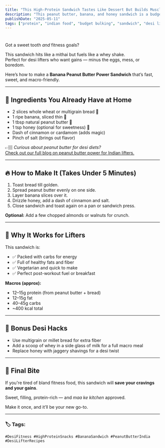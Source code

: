 ```yaml
---
title: "This High-Protein Sandwich Tastes Like Dessert But Builds Muscle (Desi-Style)"
description: "This peanut butter, banana, and honey sandwich is a budget-friendly, desi-approved muscle meal that tastes like a cheat day dessert."
publishDate: "2025-05-11"
tags: ["protein", "indian food", "budget bulking", "sandwich", "desi lifter"]
---
```


# 

Got a sweet tooth *and* fitness goals?

This sandwich hits like a mithai but fuels like a whey shake.  
Perfect for desi lifters who want gains — minus the eggs, mess, or boredom.

Here’s how to make a **Banana Peanut Butter Power Sandwich** that’s fast, sweet, and macro-friendly.

---

## 🍌 Ingredients You Already Have at Home

- 2 slices whole wheat or multigrain bread 🍞  
- 1 ripe banana, sliced thin 🍌  
- 1 tbsp natural peanut butter 🥜  
- 1 tsp honey (optional for sweetness) 🍯  
- Dash of cinnamon or cardamom (adds magic)  
- Pinch of salt (brings out flavor)  

👉🏽 *Curious about peanut butter for desi diets?*  
[Check out our full blog on peanut butter power for Indian lifters.](https://desilifter.pro/blog/peanutbutter)

---

## 🔥 How to Make It (Takes Under 5 Minutes)

1. Toast bread till golden.  
2. Spread peanut butter evenly on one side.  
3. Layer banana slices over it.  
4. Drizzle honey, add a dash of cinnamon and salt.  
5. Close sandwich and toast again on a pan or sandwich press.

**Optional:** Add a few chopped almonds or walnuts for crunch.

---

## 💪 Why It Works for Lifters

This sandwich is:
- ✅ Packed with carbs for energy  
- ✅ Full of healthy fats and fiber  
- ✅ Vegetarian and quick to make  
- ✅ Perfect post-workout fuel or breakfast  

**Macros (approx):**
- 12–15g protein (from peanut butter + bread)  
- 12–15g fat  
- 40–45g carbs  
- ~400 kcal total

---

## 🧠 Bonus Desi Hacks

- Use multigrain or millet bread for extra fiber  
- Add a scoop of whey in a side glass of milk for a full macro meal  
- Replace honey with jaggery shavings for a desi twist

---

## 🏁 Final Bite

If you're tired of bland fitness food, this sandwich will **save your cravings and your gains**.

Sweet, filling, protein-rich — and *maa ke kitchen* approved.

Make it once, and it’ll be your new go-to.

---

### 🏷️ Tags:
`#DesiFitness #HighProteinSnacks #BananaSandwich #PeanutButterIndia #DesiLifterRecipes`
